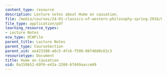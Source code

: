 ```yaml
---
content_type: resource
description: Lecture notes about Hume on causation.
file: /media/courses/24-01-classics-of-western-philosophy-spring-2016/0a159b5269f6e43a326067d49aacce69_MIT24_01S16_SES17.pdf
file_type: application/pdf
learning_resource_types:
- Lecture Notes
ocw_type: OCWFile
parent_title: Lecture Notes
parent_type: CourseSection
parent_uid: ae423108-a6c5-4fc6-f599-06f4680c63c3
resourcetype: Document
title: Hume on Causation
uid: 0a159b52-69f6-e43a-3260-67d49aacce69
---
```

